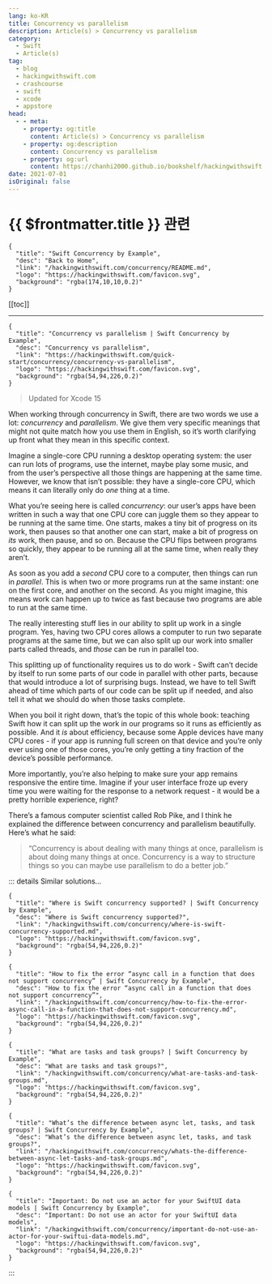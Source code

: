 ```yaml
---
lang: ko-KR
title: Concurrency vs parallelism
description: Article(s) > Concurrency vs parallelism
category:
  - Swift
  - Article(s)
tag: 
  - blog
  - hackingwithswift.com
  - crashcourse
  - swift
  - xcode
  - appstore
head:
  - - meta:
    - property: og:title
      content: Article(s) > Concurrency vs parallelism
    - property: og:description
      content: Concurrency vs parallelism
    - property: og:url
      content: https://chanhi2000.github.io/bookshelf/hackingwithswift.com/concurrency/concurrency-vs-parallelism.html
date: 2021-07-01
isOriginal: false
---
```


# {{ $frontmatter.title }} 관련

```component VPCard
{
  "title": "Swift Concurrency by Example",
  "desc": "Back to Home",
  "link": "/hackingwithswift.com/concurrency/README.md",
  "logo": "https://hackingwithswift.com/favicon.svg",
  "background": "rgba(174,10,10,0.2)"
}
```

[[toc]]

---

```component VPCard
{
  "title": "Concurrency vs parallelism | Swift Concurrency by Example",
  "desc": "Concurrency vs parallelism",
  "link": "https://hackingwithswift.com/quick-start/concurrency/concurrency-vs-parallelism", 
  "logo": "https://hackingwithswift.com/favicon.svg",
  "background": "rgba(54,94,226,0.2)"
}
```

> Updated for Xcode 15

When working through concurrency in Swift, there are two words we use a lot: *concurrency* and *parallelism*. We give them very specific meanings that might not quite match how you use them in English, so it’s worth clarifying up front what they mean in this specific context.

Imagine a single-core CPU running a desktop operating system: the user can run lots of programs, use the internet, maybe play some music, and from the user’s perspective all those things are happening at the same time. However, we know that isn’t possible: they have a single-core CPU, which means it can literally only do *one* thing at a time. 

What you’re seeing here is called *concurrency*: our user’s apps have been written in such a way that one CPU core can juggle them so they appear to be running at the same time. One starts, makes a tiny bit of progress on its work, then pauses so that another one can start, make a bit of progress on *its* work, then pause, and so on. Because the CPU flips between programs so quickly, they appear to be running all at the same time, when really they aren’t.

As soon as you add a *second* CPU core to a computer, then things can run in *parallel*. This is when two or more programs run at the same instant: one on the first core, and another on the second. As you might imagine, this means work can happen up to twice as fast because two programs are able to run at the same time.

The really interesting stuff lies in our ability to split up work in a single program. Yes, having two CPU cores allows a computer to run two separate programs at the same time, but we can also split up our work into smaller parts called threads, and *those* can be run in parallel too.

This splitting up of functionality requires us to do work - Swift can’t decide by itself to run some parts of our code in parallel with other parts, because that would introduce a lot of surprising bugs. Instead, we have to tell Swift ahead of time which parts of our code can be split up if needed, and also tell it what we should do when those tasks complete.

When you boil it right down, that’s the topic of this whole book: teaching Swift how it can split up the work in our programs so it runs as efficiently as possible. And it *is* about efficiency, because some Apple devices have many CPU cores - if your app is running full screen on that device and you’re only ever using one of those cores, you’re only getting a tiny fraction of the device’s possible performance.

More importantly, you’re also helping to make sure your app remains responsive the entire time. Imagine if your user interface froze up every time you were waiting for the response to a network request - it would be a pretty horrible experience, right?

There’s a famous computer scientist called Rob Pike, and I think he explained the difference between concurrency and parallelism beautifully. Here’s what he said: 

> “Concurrency is about dealing with many things at once, parallelism is about doing many things at once. Concurrency is a way to structure things so you can maybe use parallelism to do a better job.”

::: details Similar solutions…

```component VPCard
{
  "title": "Where is Swift concurrency supported? | Swift Concurrency by Example",
  "desc": "Where is Swift concurrency supported?",
  "link": "/hackingwithswift.com/concurrency/where-is-swift-concurrency-supported.md",
  "logo": "https://hackingwithswift.com/favicon.svg",
  "background": "rgba(54,94,226,0.2)"
}
```

```component VPCard
{
  "title": "How to fix the error “async call in a function that does not support concurrency” | Swift Concurrency by Example",
  "desc": "How to fix the error “async call in a function that does not support concurrency”",
  "link": "/hackingwithswift.com/concurrency/how-to-fix-the-error-async-call-in-a-function-that-does-not-support-concurrency.md",
  "logo": "https://hackingwithswift.com/favicon.svg",
  "background": "rgba(54,94,226,0.2)"
}
```

```component VPCard
{
  "title": "What are tasks and task groups? | Swift Concurrency by Example",
  "desc": "What are tasks and task groups?",
  "link": "/hackingwithswift.com/concurrency/what-are-tasks-and-task-groups.md",
  "logo": "https://hackingwithswift.com/favicon.svg",
  "background": "rgba(54,94,226,0.2)"
}
```

```component VPCard
{
  "title": "What’s the difference between async let, tasks, and task groups? | Swift Concurrency by Example",
  "desc": "What’s the difference between async let, tasks, and task groups?",
  "link": "/hackingwithswift.com/concurrency/whats-the-difference-between-async-let-tasks-and-task-groups.md",
  "logo": "https://hackingwithswift.com/favicon.svg",
  "background": "rgba(54,94,226,0.2)"
}
```

```component VPCard
{
  "title": "Important: Do not use an actor for your SwiftUI data models | Swift Concurrency by Example",
  "desc": "Important: Do not use an actor for your SwiftUI data models",
  "link": "/hackingwithswift.com/concurrency/important-do-not-use-an-actor-for-your-swiftui-data-models.md",
  "logo": "https://hackingwithswift.com/favicon.svg",
  "background": "rgba(54,94,226,0.2)"
}
```

:::

